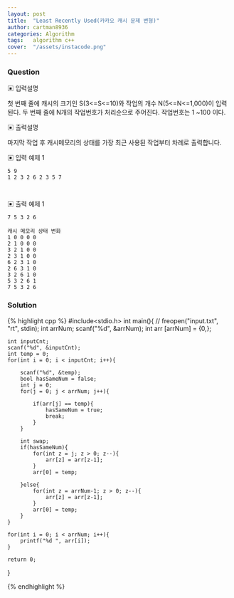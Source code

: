 ```yaml
---
layout: post
title:  "Least Recently Used(카카오 캐시 문제 변형)"
author: cartman8936
categories: Algorithm
tags:	algorithm c++
cover:  "/assets/instacode.png"
---
```


### Question




▣ 입력설명 

첫 번째 줄에 캐시의 크기인 S(3<=S<=10)와 작업의 개수 N(5<=N<=1,000)이 입력된다.
두 번째 줄에 N개의 작업번호가 처리순으로 주어진다. 작업번호는 1 ~100 이다.


▣ 출력설명 

마지막 작업 후 캐시메모리의 상태를 가장 최근 사용된 작업부터 차례로 출력합니다.

▣ 입력 예제 1
```
5 9
1 2 3 2 6 2 3 5 7



```

▣ 출력 예제 1
```
7 5 3 2 6

```

```
캐시 메모리 상태 변화
1 0 0 0 0
2 1 0 0 0
3 2 1 0 0
2 3 1 0 0
6 2 3 1 0
2 6 3 1 0
3 2 6 1 0
5 3 2 6 1
7 5 3 2 6

```

### Solution
{% highlight cpp %}
#include<stdio.h>
int main(){
//	freopen("input.txt", "rt", stdin);
	int arrNum;
	scanf("%d", &arrNum);
	int arr [arrNum] = {0,};
	
	int inputCnt;
	scanf("%d", &inputCnt);
	int temp = 0;
	for(int i = 0; i < inputCnt; i++){

		scanf("%d", &temp);
		bool hasSameNum = false;
		int j = 0;
		for(j = 0; j < arrNum; j++){
			
			if(arr[j] == temp){
				hasSameNum = true;
				break;
			}
		}
		
		int swap;
		if(hasSameNum){
			for(int z = j; z > 0; z--){
				arr[z] = arr[z-1];
			}
			arr[0] = temp;
			
		}else{
			for(int z = arrNum-1; z > 0; z--){
				arr[z] = arr[z-1];
			}
			arr[0] = temp;
		}
	}
	
	for(int i = 0; i < arrNum; i++){
		printf("%d ", arr[i]);
	}
	
	return 0;
}

{% endhighlight %}


